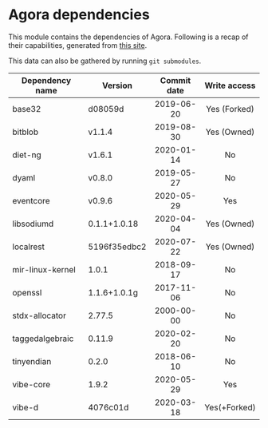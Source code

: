# Agora dependencies

This module contains the dependencies of Agora.
Following is a recap of their capabilities, generated from [this site](https://www.tablesgenerator.com/markdown_tables).

This data can also be gathered by running `git submodules`.


| Dependency name  | Version      | Commit date | Write access |
|------------------|--------------|:-----------:|:------------:|
| base32           | d08059d      | 2019-06-20  | Yes (Forked) |
| bitblob          | v1.1.4       | 2019-08-30  | Yes (Owned)  |
| diet-ng          | v1.6.1       | 2020-01-14  |     No       |
| dyaml            | v0.8.0       | 2019-05-27  |     No       |
| eventcore        | v0.9.6       | 2020-05-29  |     Yes      |
| libsodiumd       | 0.1.1+1.0.18 | 2020-04-04  | Yes (Owned)  |
| localrest        | 5196f35edbc2 | 2020-07-22  | Yes (Owned)  |
| mir-linux-kernel | 1.0.1        | 2018-09-17  |     No       |
| openssl          | 1.1.6+1.0.1g | 2017-11-06  |     No       |
| stdx-allocator   | 2.77.5       | 2000-00-00  |     No       |
| taggedalgebraic  | 0.11.9       | 2020-02-20  |     No       |
| tinyendian       | 0.2.0        | 2018-06-10  |     No       |
| vibe-core        | 1.9.2        | 2020-05-29  |     Yes      |
| vibe-d           | 4076c01d     | 2020-03-18  | Yes(+Forked) |
